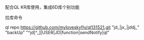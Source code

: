 配合QL KR库使用，集成6D库个别功能

拉库命令


ql repo https://github.com/myloveskyfly/ql131521.git "jd_|jx_|jddj_" "backUp" "^jd[^_]|USER|JD|function|sendNotify|ql"
